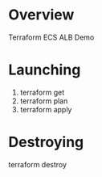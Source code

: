 # Overview
Terraform ECS ALB Demo

# Launching
1. terraform get
2. terraform plan
3. terraform apply

# Destroying
terraform destroy

